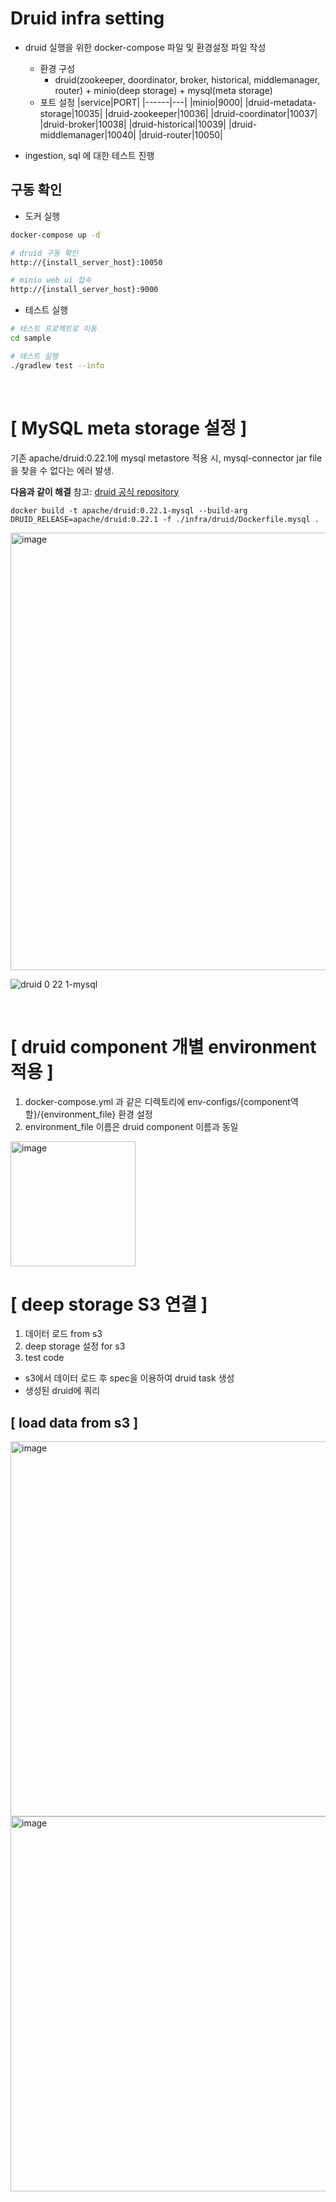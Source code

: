# Druid infra setting
- druid 실행을 위한 docker-compose 파일 및 환경설정 파일 작성
    - 환경 구성
        - druid(zookeeper, doordinator, broker, historical, middlemanager, router) + minio(deep storage) + mysql(meta storage)
    - 포트 설정
        |service|PORT|
        |------|---|
        |minio|9000|
        |druid-metadata-storage|10035|
        |druid-zookeeper|10036|
        |druid-coordinator|10037|
        |druid-broker|10038|
        |druid-historical|10039|
        |druid-middlemanager|10040|
        |druid-router|10050|

- ingestion, sql 에 대한 테스트 진행


## 구동 확인
- 도커 실행
```bash
docker-compose up -d

# druid 구동 확인
http://{install_server_host}:10050

# minio web ui 접속
http://{install_server_host}:9000
```

- 테스트 실행
```bash
# 테스트 프로젝트로 이동
cd sample

# 테스트 실행
./gradlew test --info
```

<br>

# [ MySQL meta storage 설정 ]
기존 apache/druid:0.22.1에 mysql metastore 적용 시, mysql-connector jar file을 찾을 수 없다는 에러 발생.

**다음과 같이 해결**
참고: [druid 공식 repository](https://github.com/apache/druid/tree/master/distribution/docker)


``` 
docker build -t apache/druid:0.22.1-mysql --build-arg DRUID_RELEASE=apache/druid:0.22.1 -f ./infra/druid/Dockerfile.mysql . 
```
<img width="700" alt="image" src="https://user-images.githubusercontent.com/75469281/177033596-e230060a-4cc8-441a-9e3d-c29127ca3583.png">

![druid 0 22 1-mysql](https://user-images.githubusercontent.com/75469281/177033612-b76433ef-721d-4b3a-8a21-8cfbd92d4156.png)

<br>

# [ druid component 개별 environment 적용 ]
1. docker-compose.yml 과 같은 디렉토리에 env-configs/{component역할}/{environment_file} 환경 설정
2. environment_file 이름은 druid component 이름과 동일

<img width="200" alt="image" src="https://user-images.githubusercontent.com/75469281/177033787-275cb8de-8c34-4ca7-a224-e9f661e56974.png">

<br>

# [ deep storage S3 연결 ]
1. 데이터 로드 from s3
2. deep storage 설정 for s3
3. test code
- s3에서 데이터 로드 후 spec을 이용하여 druid task 생성
- 생성된 druid에 쿼리

## [ load data from s3 ]
<img width="600" alt="image" src="https://user-images.githubusercontent.com/75469281/234470078-25b22ad8-9a09-4de4-8dca-b5e34229d1c8.png">

<img width="600" alt="image" src="https://user-images.githubusercontent.com/75469281/234470145-e3e3f752-7571-4efc-8520-ec63ea50092d.png">


